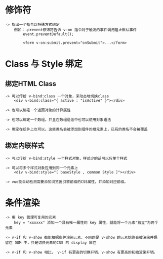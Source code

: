 # 修饰符
    -> 指出一个指令以特殊方式绑定
        例如：.prevent修饰符告诉 v-on 指令对于触发的事件调用阻止默认事件
            event.preventDefault();

            <form v-on:submit.prevent="onSubmit">...</form>

# Class 与 Style 绑定

## 绑定HTML Class
    -> 可以传给 v-bind:class 一个对象，来动态地切换class 
        <div v-bind:class="{ active : "isActive" }"></div>

    -> 也可以绑定一个返回对象的计算属性

    -> 也可以绑定一个数组，并且在数组语法中也可以使用对象语法

    -> 绑定在组件上也可以，这些类名会被添加到组件的根元素上，已有的类名不会被覆盖

## 绑定内联样式
    -> 可以传给 v-bind:style 一个样式对象，样式少的话可以传单个样式

    -> 可以将多个样式对象应用到同一个元素上
        <div v-bind:style="[ baseStyle , common Style ]"></div>

    -> vue能自动检测需要添加浏览器引擎前缀的CSS属性，并添加对应前缀。

# 条件渲染
    -> 用 key 管理可复用的元素
        key = "xxxxxx" 添加一个具有唯一属性的 key 属性，就能将一个元素"独立"为两个元素

    -> v-if 和 v-show 都能根据条件渲染元素，不同的是 v-show 的元素始终会被渲染并保留在 DOM 中，只是切换元素的CSS 的 display 属性

    -> v-if 和 v-show 相比， v-if 有更高的切换开销，v-show 有更高的初始渲染开销。